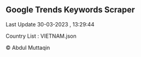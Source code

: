 

## Google Trends Keywords Scraper 
 
Last Update 30-03-2023 , 13:29:44

Country List :
VIETNAM.json



© Abdul Muttaqin 
